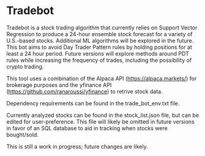 # Tradebot
Tradebot is a stock trading algorithm that currently relies on Support Vector Regression to produce a 24-hour ensemble stock forecast for a variety of U.S.-based stocks. Additional ML algorithms will be explored in the future. This bot aims to avoid Day Trader Pattern rules by holding positions for at least a 24 hour period. Future versions will explore methods around PDT rules while increasing the frequency of trades, including the possibility of crypto trading. 

This tool uses a combination of the Alpaca API (https://alpaca.markets/) for brokerage purposes and the yfinance API (https://github.com/ranaroussi/yfinance) to retrive stock data. 

Dependency requirements can be found in the trade_bot_env.txt file. 

Currently analyzed stocks can be found in the stock_list.json file, but can be edited for user-preference. This file will likely be omitted in future versions in favor of an SQL database to aid in tracking when stocks were bought/sold. 

This is still a work in progress; future changes are likely.
